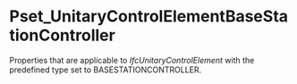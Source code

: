 # Pset_UnitaryControlElementBaseStationController

Properties that are applicable to _IfcUnitaryControlElement_ with the predefined type set to BASESTATIONCONTROLLER.
